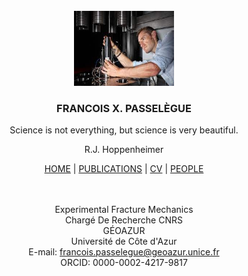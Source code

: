

<!-- PROJECT LOGO -->
<br />
<div align="center">
  <a href="https://github.com/followthehawk/FXPasselegue/edit/main">
    <img src="me.jpeg" alt="Logo" width="160" height="120">
  </a>

  <h3 align="center">FRANCOIS X. PASSELÈGUE</h3>

  <p align="center">
    
Science is not everything, but science is very beautiful.
    <br />
  <p align="center">
      R.J. Hoppenheimer


   <a href="test.html">HOME</a> | <a href="publications.html">PUBLICATIONS</a> | <a href="cv.html">CV</a> | <a href="people.html">PEOPLE</a>
    <br />
    <br />
    <br />

  </p>




Experimental Fracture Mechanics
    <br />
Chargé De Recherche CNRS
    <br />
GÉOAZUR
    <br />
Université de Côte d'Azur
    <br />
E-mail: francois.passelegue@geoazur.unice.fr
    <br />
ORCID: 0000-0002-4217-9817
